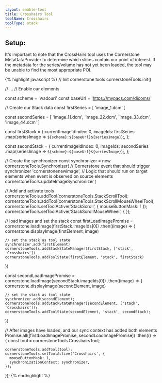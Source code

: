 ```yaml
---
layout: enable-tool
title: Crosshairs Tool
toolName: Crosshairs
toolType: stack
---
```


<h2 class="title is-3">Setup:</h2>

It's important to note that the CrossHairs tool uses the Cornerstone MetaDataProvider to determine which slices contain our point of interest. If the metadata for the series/volume has not yet been loaded, the tool may be unable to find the most appropriate POI.

<!-- prettier-ignore-start -->
{% highlight javascript %}
// Init cornerstone tools
cornerstoneTools.init()

// ...
// Enable our elements

const scheme = 'wadouri'
const baseUrl = 'https://mypacs.com/dicoms/'

// Create our Stack data
const firstSeries = [
  'image_1.dcm'
]

const secondSeries = [
  'image_11.dcm',
  'image_22.dcm',
  'image_33.dcm',
  'image_44.dcm'
]

const firstStack = {
  currentImageIdIndex: 0,
  imageIds: firstSeries
    .map(seriesImage => `${scheme}:${baseUrl}${seriesImage}`);,
};

const secondStack = {
  currentImageIdIndex: 0,
  imageIds: secondSeries
    .map(seriesImage => `${scheme}:${baseUrl}${seriesImage}`);,
};

// Create the synchronizer
const synchronizer = new cornerstoneTools.Synchronizer(
  // Cornerstone event that should trigger synchronizer
  'cornerstonenewimage',
  // Logic that should run on target elements when event is observed on source elements
  cornerstoneTools.updateImageSynchronizer
)

// Add and activate tools
cornerstoneTools.addTool(cornerstoneTools.StackScrollTool);
cornerstoneTools.addTool(cornerstoneTools.StackScrollMouseWheelTool);
cornerstoneTools.setToolActive('StackScroll', { mouseButtonMask: 1 });
cornerstoneTools.setToolActive('StackScrollMouseWheel', { });

// load images and set the stack
const firstLoadImagePromise = cornerstone.loadImage(firstStack.imageIds[0])
  .then((image) => {
    cornerstone.displayImage(firstElement, image)

    // set the stack as tool state
    synchronizer.add(firstElement)
    cornerstoneTools.addStackStateManager(firstStack, ['stack', 'Crosshairs'])
    cornerstoneTools.addToolState(firstElement, 'stack', firstStack)
  })

const secondLoadImagePromise = cornerstone.loadImage(secondStack.imageIds[0])
  .then((image) => {
    cornerstone.displayImage(secondElement, image)

    // set the stack as tool state
    synchronizer.add(secondElement);
    cornerstoneTools.addStackStateManager(secondElement, ['stack', 'Crosshairs']);
    cornerstoneTools.addToolState(secondElement, 'stack', secondStack);
  })

// After images have loaded, and our sync context has added both elements
Promise.all([firstLoadImagePromise, secondLoadImagePromise])
  .then(() => {
    const tool = cornerstoneTools.CrosshairsTool;

    cornerstoneTools.addTool(tool);
    cornerstoneTools.setToolActive('Crosshairs', {
      mouseButtonMask: 1,
      synchronizationContext: synchronizer,
    });
  });
{% endhighlight %}
<!-- prettier-ignore-end -->

<script>
// Doing some dark magic here to make sure we don't add our
// synchronizer/tool until all canvases have rendered an image.
let canvasesReady = false;
let numImagesLoaded = 0;
const firstElement = document.getElementById('topgram_element');
const secondElement = document.getElementById('chest_element');

function addCrosshairsTool(){
  const synchronizer = new cornerstoneTools.Synchronizer(
    'cornerstonenewimage',
    cornerstoneTools.updateImageSynchronizer
  );

  // These have to be added to our synchronizer before we pass it to our tool
  synchronizer.add(firstElement);
  synchronizer.add(secondElement);
  const tool = cornerstoneTools.CrosshairsTool;

  cornerstoneTools.addTool(tool);
  cornerstoneTools.setToolActive('Crosshairs', {
    mouseButtonMask: 1,
    synchronizationContext: synchronizer,
  });
}

const handleImageRendered = (evt) => {
  evt.detail.element.removeEventListener('cornerstoneimagerendered', handleImageRendered)

  numImagesLoaded++;
  if(numImagesLoaded === 2){
    addCrosshairsTool();
  }
}
firstElement.addEventListener('cornerstoneimagerendered', handleImageRendered)
secondElement.addEventListener('cornerstoneimagerendered', handleImageRendered)

</script>
